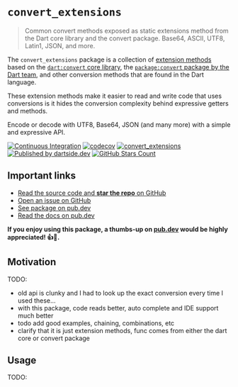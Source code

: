 # `convert_extensions`

> Common convert methods exposed as static extensions method from the Dart core library and the convert package. Base64, ASCII, UTF8, Latin1, JSON, and more.

The `convert_extensions` package is a collection of [extension methods](https://dart.dev/guides/language/extension-methods)
based on the [`dart:convert` core library](https://api.dart.dev/stable/dart-convert/dart-convert-library.html),
the [`package:convert` package by the Dart team](https://pub.dev/packages/convert),
and other conversion methods that are found in the Dart language.

These extension methods make it easier to read and write code that uses conversions is it hides the conversion complexity behind expressive getters and methods.

Encode or decode with UTF8, Base64, JSON (and many more) with a simple and expressive API.

[![Continuous Integration](https://github.com/dartsidedev/convert_extensions/workflows/Continuous%20Integration/badge.svg?branch=main)](https://github.com/dartsidedev/convert_extensions/actions) [![codecov](https://codecov.io/gh/dartsidedev/convert_extensions/branch/main/graph/badge.svg)](https://codecov.io/gh/dartsidedev/convert_extensions) [![convert_extensions](https://img.shields.io/pub/v/convert_extensions?label=convert_extensions&logo=dart)](https://pub.dev/packages/convert_extensions 'See convert_extensions package info on pub.dev') [![Published by dartside.dev](https://img.shields.io/static/v1?label=Published%20by&message=dartside.dev&logo=dart&logoWidth=30&color=40C4FF&labelColor=1d599b&labelWidth=100)](https://pub.dev/publishers/dartside.dev/packages) [![GitHub Stars Count](https://img.shields.io/github/stars/dartsidedev/convert_extensions?logo=github)](https://github.com/dartsidedev/convert_extensions 'Star me on GitHub!')

## Important links

* [Read the source code and **star the repo** on GitHub](https://github.com/dartsidedev/convert_extensions)
* [Open an issue on GitHub](https://github.com/dartsidedev/convert_extensions/issues)
* [See package on pub.dev](https://pub.dev/packages/convert_extensions)
* [Read the docs on pub.dev](https://pub.dev/documentation/convert_extensions/latest/)

**If you enjoy using this package, a thumbs-up on [pub.dev](https://pub.dev/packages/convert_extensions) would be highly appreciated! 👍💙.**


## Motivation

TODO:
* old api is clunky and I had to look up the exact conversion every time I used these...
* with this package, code reads better, auto complete and IDE support much better
* todo add good examples, chaining, combinations, etc
* clarify that it is just extension methods, func comes from either the dart core or convert package

## Usage

TODO:
